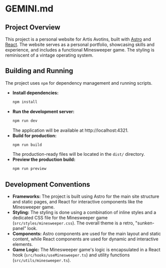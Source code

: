 # GEMINI.md

## Project Overview

This project is a personal website for Artis Avotins, built with [Astro](https://astro.build/) and [React](https://react.dev/). The website serves as a personal portfolio, showcasing skills and experience, and includes a functional Minesweeper game. The styling is reminiscent of a vintage operating system.

## Building and Running

The project uses `npm` for dependency management and running scripts.

*   **Install dependencies:**
    ```bash
    npm install
    ```
*   **Run the development server:**
    ```bash
    npm run dev
    ```
    The application will be available at http://localhost:4321.
*   **Build for production:**
    ```bash
    npm run build
    ```
    The production-ready files will be located in the `dist/` directory.
*   **Preview the production build:**
    ```bash
    npm run preview
    ```

## Development Conventions

*   **Frameworks:** The project is built using Astro for the main site structure and static pages, and React for interactive components like the Minesweeper game.
*   **Styling:** The styling is done using a combination of inline styles and a dedicated CSS file for the Minesweeper game (`src/styles/minesweeper.css`). The overall theme is a retro, "sunken-panel" look.
*   **Components:** Astro components are used for the main layout and static content, while React components are used for dynamic and interactive elements.
*   **Game Logic:** The Minesweeper game's logic is encapsulated in a React hook (`src/hooks/useMinesweeper.ts`) and utility functions (`src/utils/minesweeper.ts`).
